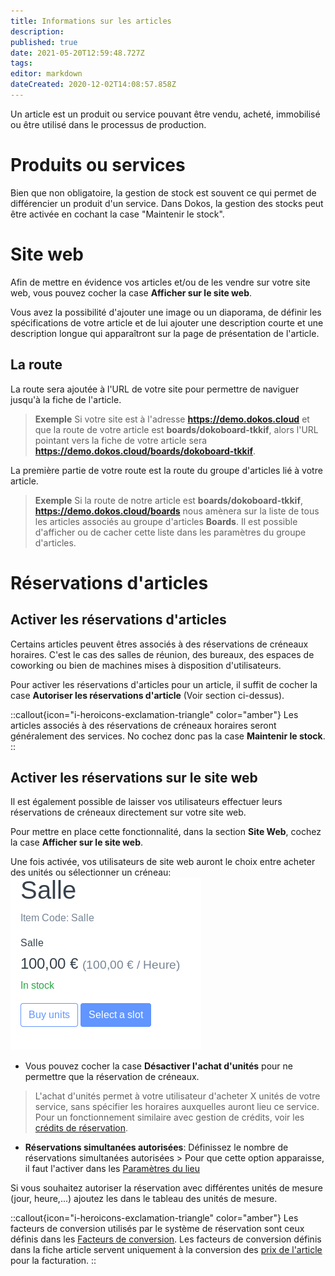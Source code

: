 ```yaml
---
title: Informations sur les articles
description: 
published: true
date: 2021-05-20T12:59:48.727Z
tags: 
editor: markdown
dateCreated: 2020-12-02T14:08:57.858Z
---
```


Un article est un produit ou service pouvant être vendu, acheté, immobilisé ou être utilisé dans le processus de production.

# Produits ou services

Bien que non obligatoire, la gestion de stock est souvent ce qui permet de différencier un produit d'un service.
Dans Dokos, la gestion des stocks peut être activée en cochant la case "Maintenir le stock".


# Site web

Afin de mettre en évidence vos articles et/ou de les vendre sur votre site web, vous pouvez cocher la case **Afficher sur le site web**.

Vous avez la possibilité d'ajouter une image ou un diaporama, de définir les spécifications de votre article et de lui ajouter une description courte et une description longue qui apparaîtront sur la page de présentation de l'article.

## La route

La route sera ajoutée à l'URL de votre site pour permettre de naviguer jusqu'à la fiche de l'article.
> **Exemple**
> Si votre site est à l'adresse **https://demo.dokos.cloud** et que la route de votre article est **boards/dokoboard-tkkif**, alors l'URL pointant vers la fiche de votre article sera **https://demo.dokos.cloud/boards/dokoboard-tkkif**.

La première partie de votre route est la route du groupe d'articles lié à votre article.
> **Exemple**
> Si la route de notre article est **boards/dokoboard-tkkif**, **https://demo.dokos.cloud/boards** nous amènera sur la liste de tous les articles associés au groupe d'articles **Boards**.
> Il est possible d'afficher ou de cacher cette liste dans les paramètres du groupe d'articles.


# Réservations d'articles

## Activer les réservations d'articles

Certains articles peuvent êtres associés à des réservations de créneaux horaires. C'est le cas des salles de réunion, des bureaux, des espaces de coworking ou bien de machines mises à disposition d'utilisateurs.

Pour activer les réservations d'articles pour un article, il suffit de cocher la case **Autoriser les réservations d'article** (Voir section ci-dessus).

::callout{icon="i-heroicons-exclamation-triangle" color="amber"}
Les articles associés à des réservations de créneaux horaires seront généralement des services. No cochez donc pas la case **Maintenir le stock**.
::

## Activer les réservations sur le site web

Il est également possible de laisser vos utilisateurs effectuer leurs réservations de créneaux directement sur votre site web.

Pour mettre en place cette fonctionnalité, dans la section **Site Web**, cochez la case **Afficher sur le site web**. 

Une fois activée, vos utilisateurs de site web auront le choix entre acheter des unités ou sélectionner un créneau:  
![item_website_options.png](/content/lieu/item-booking/item_website_options.png)

* Vous pouvez cocher la case __Désactiver l'achat d'unités__ pour ne permettre que la réservation de créneaux.

> L'achat d'unités permet à votre utilisateur d'acheter X unités de votre service, sans spécifier les horaires auxquelles auront lieu ce service. Pour un fonctionnement similaire avec gestion de crédits, voir les [crédits de réservation](/dokos/lieu/credit-reservation).

* __Réservations simultanées autorisées__: Définissez le nombre de réservations simultanées autorisées > Pour que cette option apparaisse, il faut l'activer dans les [Paramètres du lieu](/dokos/lieu/parametres-lieu)

Si vous souhaitez autoriser la réservation avec différentes unités de mesure (jour, heure,...) ajoutez les dans le tableau des unités de mesure.

::callout{icon="i-heroicons-exclamation-triangle" color="amber"}
Les facteurs de conversion utilisés par le système de réservation sont ceux définis dans les [Facteurs de conversion](/dokos/lieu/reservations/reservations-articles#les-facteurs-de-conversion).
Les facteurs de conversion définis dans la fiche article servent uniquement à la conversion des [prix de l'article](/dokos/parametrage/prix) pour la facturation.
::
